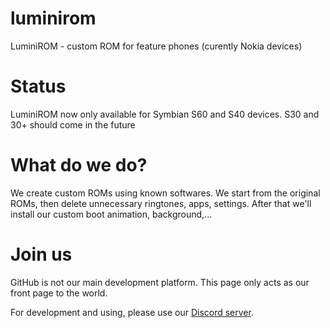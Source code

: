 # luminirom
LuminiROM - custom ROM for feature phones (curently Nokia devices)

# Status

LuminiROM now only available for Symbian S60 and S40 devices. S30 and 30+ should come in the future

# What do we do?

We create custom ROMs using known softwares. We start from the original ROMs, then delete unnecessary ringtones, apps, settings. After that we'll install our custom boot animation, background,...

# Join us

GitHub is not our main development platform. This page only acts as our front page to the world.

For development and using, please use our [Discord server](https://discord.gg/RzN4d4MdBc).
